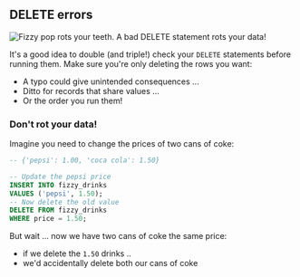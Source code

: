 ## DELETE errors

![Fizzy pop rots your teeth. A bad `DELETE` statement rots your data!](./img/fizzy-pop.jpg)

It's a good idea to double (and triple!) check your `DELETE` statements before running them. Make sure you're only deleting the rows you want:

- A typo could give unintended consequences ...
- Ditto for records that share values ...
- Or the order you run them!


### Don't rot your data!

Imagine you need to change the prices of two cans of coke:

```sql
-- {'pepsi': 1.00, 'coca cola': 1.50}

-- Update the pepsi price
INSERT INTO fizzy_drinks
VALUES ('pepsi', 1.50);
-- Now delete the old value
DELETE FROM fizzy_drinks
WHERE price = 1.50;
```

But wait ... now we have two cans of coke the same price:

- if we delete the `1.50` drinks ..
- we'd accidentally delete both our cans of coke

